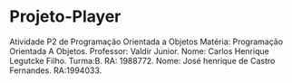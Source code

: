 # Projeto-Player
Atividade P2 de Programação Orientada a Objetos
Matéria: Programação Orientada A Objetos.
Professor: Valdir Junior.
Nome: Carlos Henrique Legutcke Filho.
Turma:B.
RA: 1988772.
Nome: José henrique de Castro Fernandes.
RA:1994033.
